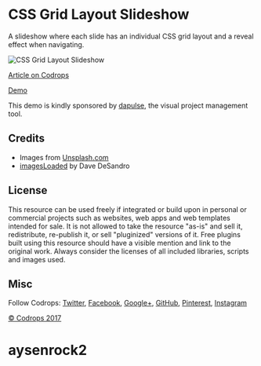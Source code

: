 # CSS Grid Layout Slideshow 

A slideshow where each slide has an individual CSS grid layout and a reveal effect when navigating.

![CSS Grid Layout Slideshow](https://tympanus.net/codrops/wp-content/uploads/2017/07/GridLayoutSlideshow_Featured.jpg)

[Article on Codrops](https://tympanus.net/codrops/?p=31774)

[Demo](https://tympanus.net/Development/GridLayoutSlideshow/)

This demo is kindly sponsored by [dapulse](http://go.hackingui.com/DaPulsecodrops180717), the visual project management tool.

## Credits

- Images from [Unsplash.com](https://unsplash.com/)
- [imagesLoaded](https://imagesloaded.desandro.com/) by Dave DeSandro

## License
This resource can be used freely if integrated or build upon in personal or commercial projects such as websites, web apps and web templates intended for sale. It is not allowed to take the resource "as-is" and sell it, redistribute, re-publish it, or sell "pluginized" versions of it. Free plugins built using this resource should have a visible mention and link to the original work. Always consider the licenses of all included libraries, scripts and images used.

## Misc

Follow Codrops: [Twitter](http://www.twitter.com/codrops), [Facebook](http://www.facebook.com/codrops), [Google+](https://plus.google.com/101095823814290637419), [GitHub](https://github.com/codrops), [Pinterest](http://www.pinterest.com/codrops/), [Instagram](https://www.instagram.com/codropsss/)

[© Codrops 2017](http://www.codrops.com)





# aysenrock2
